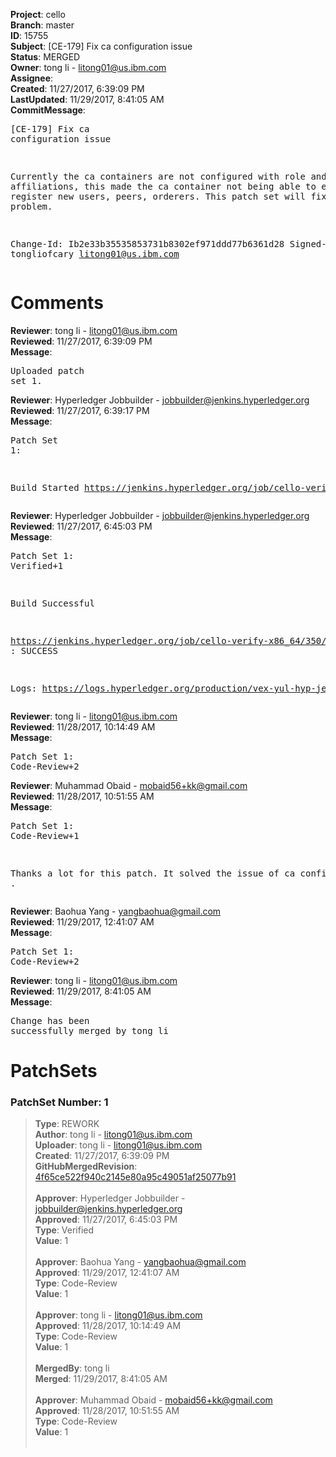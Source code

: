 <strong>Project</strong>: cello<br><strong>Branch</strong>: master<br><strong>ID</strong>: 15755<br><strong>Subject</strong>: [CE-179] Fix ca configuration issue<br><strong>Status</strong>: MERGED<br><strong>Owner</strong>: tong  li - litong01@us.ibm.com<br><strong>Assignee</strong>:<br><strong>Created</strong>: 11/27/2017, 6:39:09 PM<br><strong>LastUpdated</strong>: 11/29/2017, 8:41:05 AM<br><strong>CommitMessage</strong>:<br><pre>[CE-179] Fix ca configuration issue

Currently the ca containers are not configured with role and
affiliations, this made the ca container not being able to
enroll and register new users, peers, orderers. This patch set
will fix that problem.

Change-Id: Ib2e33b35535853731b8302ef971ddd77b6361d28
Signed-off-by: tongliofcary <litong01@us.ibm.com>
</pre><h1>Comments</h1><strong>Reviewer</strong>: tong  li - litong01@us.ibm.com<br><strong>Reviewed</strong>: 11/27/2017, 6:39:09 PM<br><strong>Message</strong>: <pre>Uploaded patch set 1.</pre><strong>Reviewer</strong>: Hyperledger Jobbuilder - jobbuilder@jenkins.hyperledger.org<br><strong>Reviewed</strong>: 11/27/2017, 6:39:17 PM<br><strong>Message</strong>: <pre>Patch Set 1:

Build Started https://jenkins.hyperledger.org/job/cello-verify-x86_64/350/</pre><strong>Reviewer</strong>: Hyperledger Jobbuilder - jobbuilder@jenkins.hyperledger.org<br><strong>Reviewed</strong>: 11/27/2017, 6:45:03 PM<br><strong>Message</strong>: <pre>Patch Set 1: Verified+1

Build Successful 

https://jenkins.hyperledger.org/job/cello-verify-x86_64/350/ : SUCCESS

Logs: https://logs.hyperledger.org/production/vex-yul-hyp-jenkins-3/cello-verify-x86_64/350</pre><strong>Reviewer</strong>: tong  li - litong01@us.ibm.com<br><strong>Reviewed</strong>: 11/28/2017, 10:14:49 AM<br><strong>Message</strong>: <pre>Patch Set 1: Code-Review+2</pre><strong>Reviewer</strong>: Muhammad Obaid - mobaid56+kk@gmail.com<br><strong>Reviewed</strong>: 11/28/2017, 10:51:55 AM<br><strong>Message</strong>: <pre>Patch Set 1: Code-Review+1

Thanks a lot for this patch. It solved the issue of ca configuration .</pre><strong>Reviewer</strong>: Baohua Yang - yangbaohua@gmail.com<br><strong>Reviewed</strong>: 11/29/2017, 12:41:07 AM<br><strong>Message</strong>: <pre>Patch Set 1: Code-Review+2</pre><strong>Reviewer</strong>: tong  li - litong01@us.ibm.com<br><strong>Reviewed</strong>: 11/29/2017, 8:41:05 AM<br><strong>Message</strong>: <pre>Change has been successfully merged by tong  li</pre><h1>PatchSets</h1><h3>PatchSet Number: 1</h3><blockquote><strong>Type</strong>: REWORK<br><strong>Author</strong>: tong  li - litong01@us.ibm.com<br><strong>Uploader</strong>: tong  li - litong01@us.ibm.com<br><strong>Created</strong>: 11/27/2017, 6:39:09 PM<br><strong>GitHubMergedRevision</strong>: [4f65ce522f940c2145e80a95c49051af25077b91](https://github.com/hyperledger/cello/commit/4f65ce522f940c2145e80a95c49051af25077b91)<br><br><strong>Approver</strong>: Hyperledger Jobbuilder - jobbuilder@jenkins.hyperledger.org<br><strong>Approved</strong>: 11/27/2017, 6:45:03 PM<br><strong>Type</strong>: Verified<br><strong>Value</strong>: 1<br><br><strong>Approver</strong>: Baohua Yang - yangbaohua@gmail.com<br><strong>Approved</strong>: 11/29/2017, 12:41:07 AM<br><strong>Type</strong>: Code-Review<br><strong>Value</strong>: 1<br><br><strong>Approver</strong>: tong  li - litong01@us.ibm.com<br><strong>Approved</strong>: 11/28/2017, 10:14:49 AM<br><strong>Type</strong>: Code-Review<br><strong>Value</strong>: 1<br><br><strong>MergedBy</strong>: tong  li<br><strong>Merged</strong>: 11/29/2017, 8:41:05 AM<br><br><strong>Approver</strong>: Muhammad Obaid - mobaid56+kk@gmail.com<br><strong>Approved</strong>: 11/28/2017, 10:51:55 AM<br><strong>Type</strong>: Code-Review<br><strong>Value</strong>: 1<br><br></blockquote>